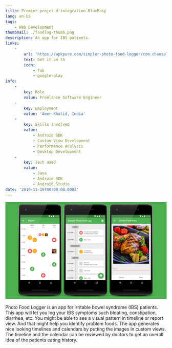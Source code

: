 ```yaml
---
title: Premier projet d'intégration BlueEasy
lang: en-US
tags:
    - Web Development
thumbnail: ./foodlog-thumb.png
description: An app for IBS patients.
links:
    -
        url: 'https://apkpure.com/simpler-photo-food-logger/com.chaosplay.foodlogger'
        text: Get it on th
        icon:
            - fab
            - google-play
info:
    -
        key: Role
        value: Freelance Software Engineer
    -
        key: Employment
        value: 'Amer Khalid, India'
    -
        key: Skills involved
        value:
            - Android SDK
            - Custom View Development
            - Performance Analysis
            - Desktop Development
    -
        key: Tech used
        value:
            - Java
            - Android SDK
            - Android Studio
date: '2019-11-19T00:00:00.000Z'
---
```

![An image](/foodlog.png)

Photo Food Logger is an app for irritable bowel syndrome (IBS) patients. This app will let you log your IBS symptoms such bloating, constipation, diarrhea, etc. You might be able to see a visual pattern in timeline or report view. And that might help you identify problem foods. The app generates nice looking timelines and calendars by putting the images in custom views. The timeline and the calendar can be reviewed by doctors to get an overall idea of the patients eating history.
